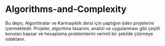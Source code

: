 # Algorithms-and-Complexity
Bu depo, Algoritmalar ve Karmaşıklık dersi için yaptığım ödev projelerini içermektedir. Projeler, algoritma tasarımı, analizi ve uygulanması gibi çeşitli konuları kapsar ve hesaplama problemlerini verimli bir şekilde çözmeye odaklanır. 
